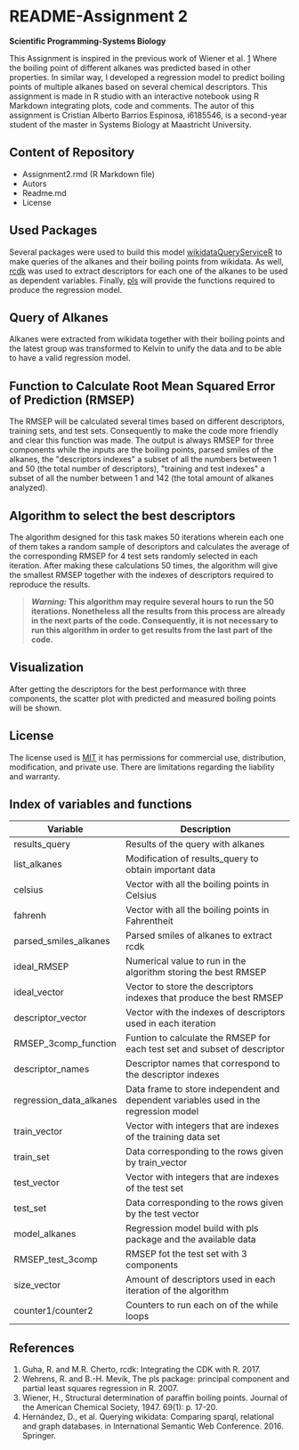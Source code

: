 ﻿# **README-Assignment 2**

**Scientific Programming-Systems Biology** 
 
This Assignment is inspired in the previous work of Wiener et al. [1](https://pubs.acs.org/doi/abs/10.1021/ja01193a005) Where the boiling point of different alkanes was predicted based in other properties. In similar way, I developed a regression model to predict boiling points of multiple alkanes based on several chemical descriptors. This assignment is made in R studio with an interactive notebook using R Markdown integrating plots, code and comments. The autor of this assignment is Cristian Alberto Barrios Espinosa, i6185546, is a second-year student of the master in Systems Biology at Maastricht University. 

## **Content of Repository**
- Assignment2.rmd (R Markdown file)
- Autors
- Readme.md
- License
 
## **Used Packages**

 Several packages were used to build this model [wikidataQueryServiceR](https://cran.r-project.org/web/packages/WikidataQueryServiceR/index.html) to make queries of the alkanes and their boiling points from wikidata. As well, [rcdk](https://cran.r-project.org/web/packages/rcdk/index.html) was used to extract descriptors for each one of the alkanes to be used as dependent variables. Finally, [pls](https://cran.r-project.org/web/packages/pls/vignettes/pls-manual.pdf) will provide the functions required to produce the regression model. 
## **Query of Alkanes** 
Alkanes were extracted from wikidata together with their boiling points and the latest group was transformed to Kelvin to unify the data and to be able to have a valid regression model. 
## **Function to Calculate Root Mean Squared Error of Prediction (RMSEP)** 
The RMSEP will be calculated several times based on different descriptors, training sets, and test sets. Consequently to make the code more friendly and clear this function was made. The output is always RMSEP for three components while the inputs are the boiling points, parsed smiles of the alkanes, the "descriptors indexes" a subset of all the numbers between 1 and 50 (the total number of descriptors), "training and test indexes" a subset of all the number between 1 and 142 (the total amount of alkanes analyzed). 
## **Algorithm to select the best descriptors** 

The algorithm designed for this task makes 50 iterations wherein each one of them takes a random sample of descriptors and calculates the average of the corresponding RMSEP for 4 test sets randomly selected in each iteration. After making these calculations 50 times, the algorithm will give the smallest RMSEP together with the indexes of descriptors required to reproduce the results. 
 >***Warning:* This algorithm may require several hours to run the 50 iterations. Nonetheless all the results from this process are already in the next parts of the code. Consequently, it is not necessary to run this algorithm in order to get results from the last part of the code.** 
 
 

## **Visualization**
After getting the descriptors for the best performance with three components, the scatter plot with predicted and measured boiling points will be shown. 
## **License** 
The license used is [MIT](https://choosealicense.com/licenses/mit/) it has permissions for commercial use, distribution, modification, and private use. There are limitations regarding the liability and warranty. 


## **Index of variables and functions**

| Variable                | Description                                                                          |
|-------------------------|--------------------------------------------------------------------------------------|
| results_query           | Results of the query with alkanes                                                    |
| list_alkanes            | Modification of results_query to obtain important data                               |
| celsius                 | Vector with all the boiling points in Celsius                                        |
| fahrenh                  | Vector with all the boiling points in Fahrentheit                                    |
| parsed_smiles_alkanes   | Parsed smiles of alkanes to extract rcdk                                             |
| ideal_RMSEP             | Numerical value to run in the algorithm storing the best RMSEP                       |
| ideal_vector            | Vector to store the descriptors indexes that produce the best RMSEP                  |
| descriptor_vector       | Vector with the indexes of descriptors used in each iteration                        |
| RMSEP_3comp_function    | Funtion to calculate the RMSEP for each test set and subset of descriptor            |
| descriptor_names        | Descriptor names that correspond to the descriptor indexes                            |
| regression_data_alkanes | Data frame to store independent and dependent variables used in the regression model |
| train_vector            | Vector with integers that are indexes of the training data set                       |
| train_set               | Data corresponding to the rows given by train_vector                                 |
| test_vector             | Vector with integers that are indexes of the test set                                |
| test_set                | Data corresponding to the rows given by the test vector                              |
| model_alkanes           | Regression model build with pls package and the available data                       |
| RMSEP_test_3comp        | RMSEP fot the test set with 3 components                                             |
| size_vector             | Amount of descriptors used in each iteration of the algorithm                        |
| counter1/counter2       | Counters to run each on of the while loops                                           |                                   |

## **References**

1.	Guha, R. and M.R. Cherto, rcdk: Integrating the CDK with R. 2017.
2.	Wehrens, R. and B.-H. Mevik, The pls package: principal component and partial least squares regression in R. 2007.
3.	Wiener, H., Structural determination of paraffin boiling points. Journal of the American Chemical Society, 1947. 69(1): p. 17-20.
4.	Hernández, D., et al. Querying wikidata: Comparing sparql, relational and graph databases. in International Semantic Web Conference. 2016. Springer.


